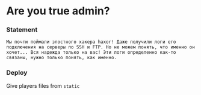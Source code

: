 # Are you true admin?

### Statement
```
Мы почти поймали злостного хакера haxor! Даже получили логи его подключения на серверы по SSH и FTP. Но не можем понять, что именно он хочет... Вся надежда только на вас! Эти логи определенно как-то связаны, нужно только понять, как именно.
```

### Deploy
Give players files from `static`
